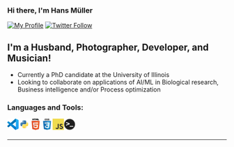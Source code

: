 ### Hi there, I'm Hans Müller

[![My Profile](https://img.shields.io/website?label=profile%20at%20cabbi.bio&style=for-the-badge&url=https://cabbi.bio/hans-muller-paul-streamlining-feedstock-research-with-computation)](https://cabbi.bio/hans-muller-paul-streamlining-feedstock-research-with-computation)
[![Twitter Follow](https://img.shields.io/twitter/follow/h2muller?color=1DA1F2&logo=twitter&style=for-the-badge)](https://twitter.com/intent/follow?h2muller)

## I'm a Husband, Photographer, Developer, and Musician!

- Currently a PhD candidate at the University of Illinois
- Looking to collaborate on applications of AI/ML in Biological research, Business intelligence and/or Process optimization
<!-- - Please, check my Data Science portfolio -->

<!-- ### Connect with me:

[<img align="left" alt="h2muller.com" width="22px" src="https://raw.githubusercontent.com/iconic/open-iconic/master/svg/globe.svg" />][website]
[<img align="left" alt="h2muller | YouTube" width="22px" src="https://cdn.jsdelivr.net/npm/simple-icons@v3/icons/youtube.svg" />][youtube]
[<img align="left" alt="h2muller | Twitter" width="22px" src="https://cdn.jsdelivr.net/npm/simple-icons@v3/icons/twitter.svg" />][twitter]
[<img align="left" alt="h2muller | LinkedIn" width="22px" src="https://cdn.jsdelivr.net/npm/simple-icons@v3/icons/linkedin.svg" />][linkedin]
[<img align="left" alt="h2muller | Instagram" width="22px" src="https://cdn.jsdelivr.net/npm/simple-icons@v3/icons/instagram.svg" />][instagram]

<br /> -->

### Languages and Tools:

[<img align="left" alt="Visual Studio Code" width="26px" src="https://raw.githubusercontent.com/github/explore/80688e429a7d4ef2fca1e82350fe8e3517d3494d/topics/visual-studio-code/visual-studio-code.png" />][website]
[<img align="left" alt="Python" width="26px" src="https://raw.githubusercontent.com/github/explore/80688e429a7d4ef2fca1e82350fe8e3517d3494d/topics/python/python.png" />][website]
[<img align="left" alt="HTML5" width="26px" src="https://raw.githubusercontent.com/github/explore/80688e429a7d4ef2fca1e82350fe8e3517d3494d/topics/html/html.png" />][website]
[<img align="left" alt="CSS3" width="26px" src="https://raw.githubusercontent.com/github/explore/80688e429a7d4ef2fca1e82350fe8e3517d3494d/topics/css/css.png" />][website]
[<img align="left" alt="JavaScript" width="26px" src="https://raw.githubusercontent.com/github/explore/80688e429a7d4ef2fca1e82350fe8e3517d3494d/topics/javascript/javascript.png" />][website]
<!-- [<img align="left" alt="GitHub" width="26px" src="https://unpkg.com/simple-icons@v6/icons/github.svg" />][website] -->
[<img align="left" alt="Terminal" width="26px" src="https://raw.githubusercontent.com/github/explore/80688e429a7d4ef2fca1e82350fe8e3517d3494d/topics/terminal/terminal.png" />][website]

<br />
<br />

---

[website]: https://cabbi.bio/hans-muller-paul-streamlining-feedstock-research-with-computation
[twitter]: https://twitter.com/h2muller
[youtube]: https://youtube.com/h2muller
[instagram]: https://instagram.com/h2muller
[linkedin]: https://linkedin.com/in/h2muller
